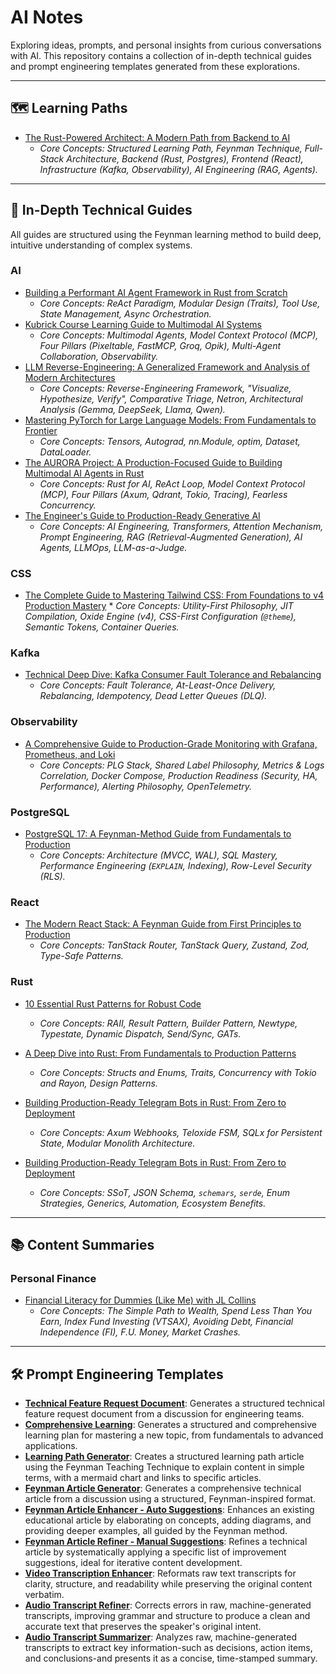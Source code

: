 # AI Notes

Exploring ideas, prompts, and personal insights from curious conversations with AI. This repository contains a collection of in-depth technical guides and prompt engineering templates generated from these explorations.

-----

## 🗺️ Learning Paths

*   [The Rust-Powered Architect: A Modern Path from Backend to AI](./learning_paths/the-rust-powered-architect.md)
    *   *Core Concepts: Structured Learning Path, Feynman Technique, Full-Stack Architecture, Backend (Rust, Postgres), Frontend (React), Infrastructure (Kafka, Observability), AI Engineering (RAG, Agents).*

-----

## 🚀 In-Depth Technical Guides

All guides are structured using the Feynman learning method to build deep, intuitive understanding of complex systems. 

### AI

*   [Building a Performant AI Agent Framework in Rust from Scratch](./technical_guides/ai/rust-ai-agent-framework-from-scratch.md)
    *   *Core Concepts: ReAct Paradigm, Modular Design (Traits), Tool Use, State Management, Async Orchestration.*
*   [Kubrick Course Learning Guide to Multimodal AI Systems](./technical_guides/ai/kubrick-course-learning-guide.md)
    *   *Core Concepts: Multimodal Agents, Model Context Protocol (MCP), Four Pillars (Pixeltable, FastMCP, Groq, Opik), Multi-Agent Collaboration, Observability.*
*   [LLM Reverse-Engineering: A Generalized Framework and Analysis of Modern Architectures](./technical_guides/ai/llm-reverse-engineering.md)
    *   *Core Concepts: Reverse-Engineering Framework, "Visualize, Hypothesize, Verify", Comparative Triage, Netron, Architectural Analysis (Gemma, DeepSeek, Llama, Qwen).*
*   [Mastering PyTorch for Large Language Models: From Fundamentals to Frontier](./technical_guides/ai/mastering-pytorch-for-llms.md)
    *   *Core Concepts: Tensors, Autograd, nn.Module, optim, Dataset, DataLoader.*
*   [The AURORA Project: A Production-Focused Guide to Building Multimodal AI Agents in Rust](./technical_guides/ai/rust-multimodel-ai-agents.md)
    *   *Core Concepts: Rust for AI, ReAct Loop, Model Context Protocol (MCP), Four Pillars (Axum, Qdrant, Tokio, Tracing), Fearless Concurrency.*
*   [The Engineer's Guide to Production-Ready Generative AI](./technical_guides/ai/the-engineer-guide-to-production-ready-generative-ai.md)
    *   *Core Concepts: AI Engineering, Transformers, Attention Mechanism, Prompt Engineering, RAG (Retrieval-Augmented Generation), AI Agents, LLMOps, LLM-as-a-Judge.*

### CSS

 *   [The Complete Guide to Mastering Tailwind CSS: From Foundations to v4 Production Mastery](./technical_guides/css/the-complete-guide-to-mastering-tailwind-css.md)     * *Core Concepts: Utility-First Philosophy, JIT Compilation, Oxide Engine (v4), CSS-First Configuration (`@theme`), Semantic Tokens, Container Queries.*

### Kafka

*   [Technical Deep Dive: Kafka Consumer Fault Tolerance and Rebalancing](./technical_guides/kafka/kafka-consumer-fault-tolerance-and-rebalancing.md)
    *   *Core Concepts: Fault Tolerance, At-Least-Once Delivery, Rebalancing, Idempotency, Dead Letter Queues (DLQ).*

### Observability

*   [A Comprehensive Guide to Production-Grade Monitoring with Grafana, Prometheus, and Loki](./technical_guides/observability/a-mcoprehensive-guide-to-production-grade-monitoring-with-grafana-prometheus-and-loki.md)
    *   *Core Concepts: PLG Stack, Shared Label Philosophy, Metrics & Logs Correlation, Docker Compose, Production Readiness (Security, HA, Performance), Alerting Philosophy, OpenTelemetry.*
      

### PostgreSQL

*   [PostgreSQL 17: A Feynman-Method Guide from Fundamentals to Production](./technical_guides/postgresql/gpostresql-a-feynman-method-guide-from-fundamentals-to-production.md)
    *   *Core Concepts: Architecture (MVCC, WAL), SQL Mastery, Performance Engineering (`EXPLAIN`, Indexing), Row-Level Security (RLS).*

### React

*   [The Modern React Stack: A Feynman Guide from First Principles to Production](./technical_guides/react/the-modern-react-stack-a-feynman-guide-from-first-principles-to-production.md)     
     *   *Core Concepts: TanStack Router, TanStack Query, Zustand, Zod, Type-Safe Patterns.*

### Rust

*   [10 Essential Rust Patterns for Robust Code](./technical_guides/rust/10-essential-rust-patterns-for-robust-code.md)
    *   *Core Concepts: RAII, Result Pattern, Builder Pattern, Newtype, Typestate, Dynamic Dispatch, Send/Sync, GATs.*

*   [A Deep Dive into Rust: From Fundamentals to Production Patterns](./technical_guides/rust/a-edep-dive-into-rust-from-fundamentals-to-production-patterns.md)
    *   *Core Concepts: Structs and Enums, Traits, Concurrency with Tokio and Rayon, Design Patterns.*

*   [Building Production-Ready Telegram Bots in Rust: From Zero to Deployment](./technical_guides/rust/building-production-ready-telegram-bots-in-rust-from-zero-to-deployment.md)
    *   *Core Concepts: Axum Webhooks, Teloxide FSM, SQLx for Persistent State, Modular Monolith Architecture.*

*   [Building Production-Ready Telegram Bots in Rust: From Zero to Deployment](./technical_guides/rust/type-safe-full-stack-development-rust-typescript.md)
    *   *Core Concepts: SSoT, JSON Schema, `schemars`, `serde`, Enum Strategies, Generics, Automation, Ecosystem Benefits.*
-----

## 📚 Content Summaries

### Personal Finance
*   [Financial Literacy for Dummies (Like Me) with JL Collins](./content_summaries/personal_finance/financial-literacy-with-jl-collins.md)
    *   *Core Concepts: The Simple Path to Wealth, Spend Less Than You Earn, Index Fund Investing (VTSAX), Avoiding Debt, Financial Independence (FI), F.U. Money, Market Crashes.*

-----

## 🛠️ Prompt Engineering Templates

*   **[Technical Feature Request Document](./prompts/technical-feature-request-document.md)**: Generates a structured technical feature request document from a discussion for engineering teams.
*   **[Comprehensive Learning](./prompts/comprehensive-learning.md)**: Generates a structured and comprehensive learning plan for mastering a new topic, from fundamentals to advanced applications.
*   **[Learning Path Generator](./prompts/learning-path-generator.md)**: Creates a structured learning path article using the Feynman Teaching Technique to explain content in simple terms, with a mermaid chart and links to specific articles.
*   **[Feynman Article Generator](./prompts/feynman-article-generator.md)**: Generates a comprehensive technical article from a discussion using a structured, Feynman-inspired format.
*   **[Feynman Article Enhancer - Auto Suggestions](./prompts/feynman-article-enhancer.md)**: Enhances an existing educational article by elaborating on concepts, adding diagrams, and providing deeper examples, all guided by the Feynman method.
*   **[Feynman Article Refiner - Manual Suggestions](./prompts/feynman-article-refiner.md)**: Refines a technical article by systematically applying a specific list of improvement suggestions, ideal for iterative content development.
*   **[Video Transcription Enhancer](./prompts/video-transcription-enhancer.md)**: Reformats raw text transcripts for clarity, structure, and readability while preserving the original content verbatim.
*   **[Audio Transcript Refiner](./prompts/audio-transcript-refiner.md)**: Corrects errors in raw, machine-generated transcripts, improving grammar and structure to produce a clean and accurate text that preserves the speaker's original intent.
*   **[Audio Transcript Summarizer](./prompts/audio-transcript-summarizer.md)**: Analyzes raw, machine-generated transcripts to extract key information-such as decisions, action items, and conclusions-and presents it as a concise, time-stamped summary.

